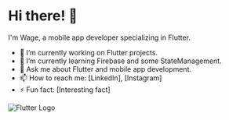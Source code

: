 # Hi there! 👋

I'm Wage, a mobile app developer specializing in Flutter.

- 🔭 I’m currently working on Flutter projects.
- 🌱 I’m currently learning Firebase and some StateManagement.
- 💬 Ask me about Flutter and mobile app development.
- 📫 How to reach me: [LinkedIn], [Instagram]
- ⚡ Fun fact: [Interesting fact]

![Flutter Logo](https://example.com/path-to-your-image.png)
